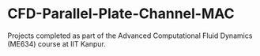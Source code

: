 # CFD-Parallel-Plate-Channel-MAC
Projects completed as part of the Advanced Computational Fluid Dynamics (ME634) course at IIT Kanpur. 
